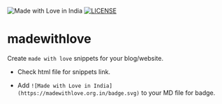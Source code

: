 ![Made with Love in India](https://madewithlove.org.in/badge.svg)
[![LICENSE](https://img.shields.io/badge/license-MIT-lightgrey.svg)](https://github.com/imskr/madewithlove/blob/master/LICENSE)

# madewithlove
Create `made with love` snippets for your blog/website.

* Check html file for snippets link.

* Add `![Made with Love in India](https://madewithlove.org.in/badge.svg)` to your MD file for badge.
